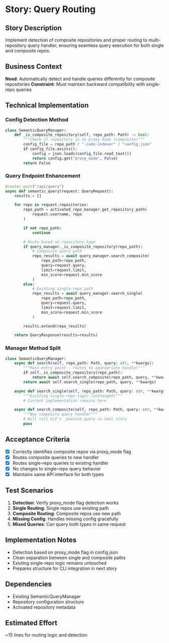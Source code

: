 # Story: Query Routing

## Story Description
Implement detection of composite repositories and proper routing to multi-repository query handler, ensuring seamless query execution for both single and composite repos.

## Business Context
**Need**: Automatically detect and handle queries differently for composite repositories
**Constraint**: Must maintain backward compatibility with single-repo queries

## Technical Implementation

### Config Detection Method
```python
class SemanticQueryManager:
    def _is_composite_repository(self, repo_path: Path) -> bool:
        """Check if repository is in proxy mode (composite)"""
        config_file = repo_path / ".code-indexer" / "config.json"
        if config_file.exists():
            config = json.loads(config_file.read_text())
            return config.get("proxy_mode", False)
        return False
```

### Query Endpoint Enhancement
```python
@router.post("/api/query")
async def semantic_query(request: QueryRequest):
    results = []

    for repo in request.repositories:
        repo_path = activated_repo_manager.get_repository_path(
            request.username, repo
        )

        if not repo_path:
            continue

        # Route based on repository type
        if query_manager._is_composite_repository(repo_path):
            # Composite query path
            repo_results = await query_manager.search_composite(
                repo_path=repo_path,
                query=request.query,
                limit=request.limit,
                min_score=request.min_score
            )
        else:
            # Existing single-repo path
            repo_results = await query_manager.search_single(
                repo_path=repo_path,
                query=request.query,
                limit=request.limit,
                min_score=request.min_score
            )

        results.extend(repo_results)

    return QueryResponse(results=results)
```

### Manager Method Split
```python
class SemanticQueryManager:
    async def search(self, repo_path: Path, query: str, **kwargs):
        """Main entry point - routes to appropriate handler"""
        if self._is_composite_repository(repo_path):
            return await self.search_composite(repo_path, query, **kwargs)
        return await self.search_single(repo_path, query, **kwargs)

    async def search_single(self, repo_path: Path, query: str, **kwargs):
        """Existing single-repo logic (unchanged)"""
        # Current implementation remains here

    async def search_composite(self, repo_path: Path, query: str, **kwargs):
        """New composite query handler"""
        # Will call CLI's _execute_query in next story
        pass
```

## Acceptance Criteria
- [x] Correctly identifies composite repos via proxy_mode flag
- [x] Routes composite queries to new handler
- [x] Routes single-repo queries to existing handler
- [x] No changes to single-repo query behavior
- [x] Maintains same API interface for both types

## Test Scenarios
1. **Detection**: Verify proxy_mode flag detection works
2. **Single Routing**: Single repos use existing path
3. **Composite Routing**: Composite repos use new path
4. **Missing Config**: Handles missing config gracefully
5. **Mixed Queries**: Can query both types in same request

## Implementation Notes
- Detection based on proxy_mode flag in config.json
- Clean separation between single and composite paths
- Existing single-repo logic remains untouched
- Prepares structure for CLI integration in next story

## Dependencies
- Existing SemanticQueryManager
- Repository configuration structure
- Activated repository metadata

## Estimated Effort
~15 lines for routing logic and detection
